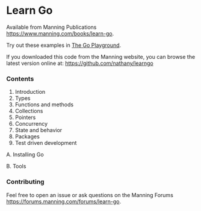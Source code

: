 # Learn Go

Available from Manning Publications https://www.manning.com/books/learn-go.

Try out these examples in [The Go Playground](https://play.golang.org/).

If you downloaded this code from the Manning website, you can browse the latest version online at: https://github.com/nathany/learngo

### Contents

1. Introduction
2. Types
3. Functions and methods
4. Collections
5. Pointers
6. Concurrency
7. State and behavior
8. Packages
9. Test driven development

A. Installing Go

B. Tools

### Contributing

Feel free to open an issue or ask questions on the Manning Forums https://forums.manning.com/forums/learn-go.
